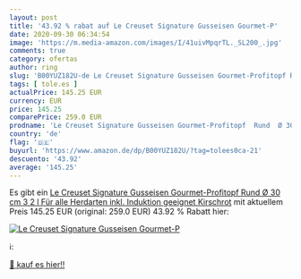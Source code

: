 ```yaml
---
layout: post
title: '43.92 % rabat auf Le Creuset Signature Gusseisen Gourmet-P'
date: 2020-09-30 06:34:54
image: 'https://m.media-amazon.com/images/I/41uivMpqrTL._SL200_.jpg'
comments: true
category: ofertas
author: ring
slug: 'B00YUZ182U-de Le Creuset Signature Gusseisen Gourmet-Profitopf Rund Ø 30...'
tags: [ tole.es ]
actualPrice: 145.25 EUR
currency: EUR
price: 145.25
comparePrice: 259.0 EUR
prodname: 'Le Creuset Signature Gusseisen Gourmet-Profitopf  Rund  Ø 30 cm  3 2 l  Für alle Herdarten inkl. Induktion geeignet  Kirschrot'
country: 'de'
flag: '🇩🇪'
buyurl: 'https://www.amazon.de/dp/B00YUZ182U/?tag=tolees0ca-21'
descuento: '43.92'
average: '145.25'
---
```


Es gibt ein [Le Creuset Signature Gusseisen Gourmet-Profitopf  Rund  Ø 30 cm  3 2 l  Für alle Herdarten inkl. Induktion geeignet  Kirschrot](https://www.amazon.de/dp/B00YUZ182U/?tag=tolees0ca-21) mit aktuellem Preis 145.25 EUR (original: 259.0 EUR) 43.92 % Rabatt hier:

[![Le Creuset Signature Gusseisen Gourmet-P](https://m.media-amazon.com/images/I/41uivMpqrTL._SL200_.jpg)](https://www.amazon.de/dp/B00YUZ182U/?tag=tolees0ca-21)

ℹ️:


[🛒 kauf es hier!!](https://www.amazon.de/dp/B00YUZ182U/?tag=tolees0ca-21)

